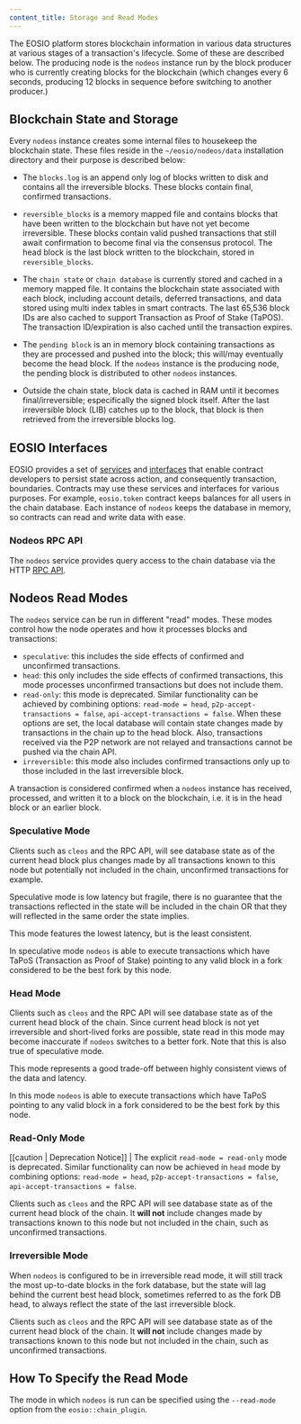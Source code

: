 ```yaml
---
content_title: Storage and Read Modes
---
```


The EOSIO platform stores blockchain information in various data structures at various stages of a transaction's lifecycle. Some of these are described below. The producing node is the `nodeos` instance run by the block producer who is currently creating blocks for the blockchain (which changes every 6 seconds, producing 12 blocks in sequence before switching to another producer.)

## Blockchain State and Storage

Every `nodeos` instance creates some internal files to housekeep the blockchain state. These files reside in the `~/eosio/nodeos/data` installation directory and their purpose is described below:

* The `blocks.log` is an append only log of blocks written to disk and contains all the irreversible blocks. These blocks contain final, confirmed transactions.
* `reversible_blocks` is a memory mapped file and contains blocks that have been written to the blockchain but have not yet become irreversible. These blocks contain valid pushed transactions that still await confirmation to become final via the consensus protocol. The head block is the last block written to the blockchain, stored in `reversible_blocks`.
* The `chain state` or `chain database` is currently stored and cached in a memory mapped file. It contains the blockchain state associated with each block, including account details, deferred transactions, and data stored using multi index tables in smart contracts. The last 65,536 block IDs are also cached to support Transaction as Proof of Stake (TaPOS). The transaction ID/expiration is also cached until the transaction expires.

* The `pending block` is an in memory block containing transactions as they are processed and pushed into the block; this will/may eventually become the head block. If the `nodeos` instance is the producing node, the pending block is distributed to other `nodeos` instances.
* Outside the chain state, block data is cached in RAM until it becomes final/irreversible; especifically the signed block itself. After the last irreversible block (LIB) catches up to the block, that block is then retrieved from the irreversible blocks log.

## EOSIO Interfaces

EOSIO provides a set of [services](../../) and [interfaces](https://docs.eosnetwork.com/reference/mandel-cdt/files.html) that enable contract developers to persist state across action, and consequently transaction, boundaries. Contracts may use these services and interfaces for various purposes. For example, `eosio.token` contract keeps balances for all users in the chain database. Each instance of `nodeos` keeps the database in memory, so contracts can read and write data with ease.

### Nodeos RPC API

The `nodeos` service provides query access to the chain database via the HTTP [RPC API](../05_rpc_apis/index.md).

## Nodeos Read Modes

The `nodeos` service can be run in different "read" modes. These modes control how the node operates and how it processes blocks and transactions:

- `speculative`: this includes the side effects of confirmed and unconfirmed transactions.
- `head`: this only includes the side effects of confirmed transactions, this mode processes unconfirmed transactions but does not include them.
- `read-only`: this mode is deprecated. Similar functionality can be achieved by combining options: `read-mode = head`, `p2p-accept-transactions = false`, `api-accept-transactions = false`. When these options are set, the local database will contain state changes made by transactions in the chain up to the head block. Also, transactions received via the P2P network are not relayed and transactions cannot be pushed via the chain API.
- `irreversible`: this mode also includes confirmed transactions only up to those included in the last irreversible block.

A transaction is considered confirmed when a `nodeos` instance has received, processed, and written it to a block on the blockchain, i.e. it is in the head block or an earlier block.

### Speculative Mode

Clients such as `cleos` and the RPC API, will see database state as of the current head block plus changes made by all transactions known to this node but potentially not included in the chain, unconfirmed transactions for example.

Speculative mode is low latency but fragile, there is no guarantee that the transactions reflected in the state will be included in the chain OR that they will reflected in the same order the state implies.  

This mode features the lowest latency, but is the least consistent.

In speculative mode `nodeos` is able to execute transactions which have TaPoS (Transaction as Proof of Stake) pointing to any valid block in a fork considered to be the best fork by this node.

### Head Mode

Clients such as `cleos` and the RPC API will see database state as of the current head block of the chain.  Since current head block is not yet irreversible and short-lived forks are possible, state read in this mode may become inaccurate  if `nodeos` switches to a better fork.  Note that this is also true of speculative mode.  

This mode represents a good trade-off between highly consistent views of the data and latency.

In this mode `nodeos` is able to execute transactions which have TaPoS pointing to any valid block in a fork considered to be the best fork by this node.

### Read-Only Mode

[[caution | Deprecation Notice]]
| The explicit `read-mode = read-only` mode is deprecated. Similar functionality can now be achieved in `head` mode by combining options: `read-mode = head`, `p2p-accept-transactions = false`, `api-accept-transactions = false`.

Clients such as `cleos` and the RPC API will see database state as of the current head block of the chain. It **will not** include changes made by transactions known to this node but not included in the chain, such as unconfirmed transactions.

### Irreversible Mode

When `nodeos` is configured to be in irreversible read mode, it will still track the most up-to-date blocks in the fork database, but the state will lag behind the current best head block, sometimes referred to as the fork DB head, to always reflect the state of the last irreversible block.

Clients such as `cleos` and the RPC API will see database state as of the current head block of the chain. It **will not** include changes made by transactions known to this node but not included in the chain, such as unconfirmed transactions.

## How To Specify the Read Mode

The mode in which `nodeos` is run can be specified using the `--read-mode` option from the `eosio::chain_plugin`.
